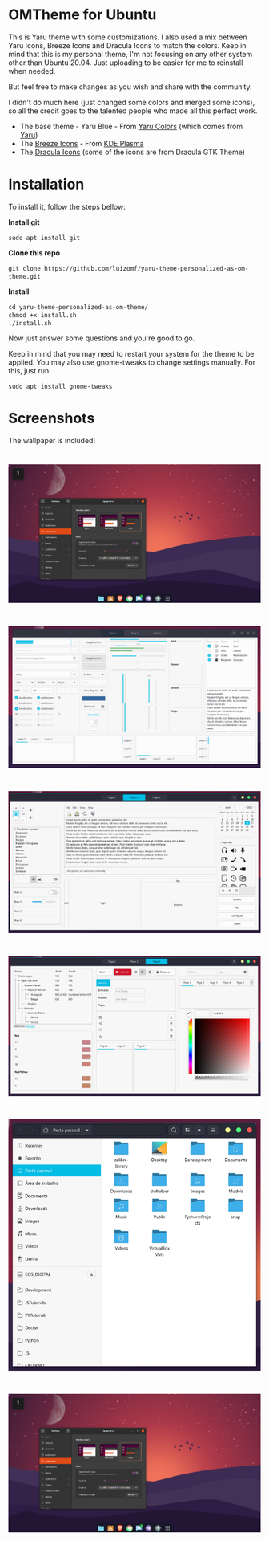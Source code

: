# OMTheme for Ubuntu

This is Yaru theme with some customizations. I also used a mix between Yaru Icons, Breeze Icons and Dracula Icons to match the colors. Keep in mind that this is my personal theme, I'm not focusing on any other system other than Ubuntu 20.04. Just uploading to be easier for me to reinstall when needed.

But feel free to make changes as you wish and share with the community.

I didn't do much here (just changed some colors and merged some icons), so all the credit goes to the talented people who made all this perfect work.

- The base theme - Yaru Blue - From [Yaru Colors](https://www.gnome-look.org/p/1299514/) (which comes from [Yaru](https://github.com/ubuntu/yaru))
- The [Breeze Icons](https://github.com/KDE/breeze-icons) - From [KDE Plasma](https://github.com/KDE)
- The [Dracula Icons](https://draculatheme.com/gtk) (some of the icons are from Dracula GTK Theme)

# Installation

To install it, follow the steps bellow:

**Install git**

```
sudo apt install git
```

**Clone this repo**

```
git clone https://github.com/luizomf/yaru-theme-personalized-as-om-theme.git
```

**Install**

```
cd yaru-theme-personalized-as-om-theme/
chmod +x install.sh
./install.sh
```

Now just answer some questions and you're good to go.

Keep in mind that you may need to restart your system for the theme to be applied. You may also use gnome-tweaks to change settings manually. For this, just run:

```
sudo apt install gnome-tweaks
```

# Screenshots

The wallpaper is included!

<h1 align="center">
  <img alt="Menu" title="#Menu" src="./screenshots/05.png" />
</h1>
<h1 align="center">
  <img alt="Menu" title="#Menu" src="./screenshots/01.png" />
</h1>
<h1 align="center">
  <img alt="Menu" title="#Menu" src="./screenshots/02.png" />
</h1>
<h1 align="center">
  <img alt="Menu" title="#Menu" src="./screenshots/03.png" />
</h1>
<h1 align="center">
  <img alt="Menu" title="#Menu" src="./screenshots/04.png" />
</h1>
<h1 align="center">
  <img alt="Menu" title="#Menu" src="./screenshots/05.png" />
</h1>